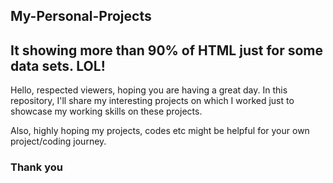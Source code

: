 ## My-Personal-Projects
## It showing more than 90% of HTML just for some data sets. LOL!
Hello, respected viewers, hoping you are having a great day. 
In this repository, I'll share my interesting projects on which I worked just to showcase my working skills on these projects.

Also, highly hoping my projects, codes etc might be helpful for your own project/coding journey.

### Thank you
